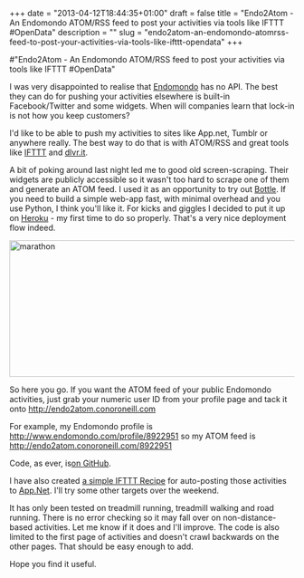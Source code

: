 +++
date = "2013-04-12T18:44:35+01:00"
draft = false
title = "Endo2Atom - An Endomondo ATOM/RSS feed to post your activities via tools like IFTTT #OpenData"
description = ""
slug = "endo2atom-an-endomondo-atomrss-feed-to-post-your-activities-via-tools-like-ifttt-opendata"
+++

#"Endo2Atom - An Endomondo ATOM/RSS feed to post your activities via tools like IFTTT #OpenData"

I was very disappointed to realise that <a href="http://www.endomondo.com/">Endomondo</a> has no API. The best they can do for pushing your activities elsewhere is built-in Facebook/Twitter and some widgets. When will companies learn that lock-in is not how you keep customers?

I'd like to be able to push my activities to sites like App.net, Tumblr or anywhere really. The best way to do that is with ATOM/RSS and great tools like <a href="http://ifttt.com">IFTTT</a> and <a href="http://dlvr.it">dlvr.it</a>.

A bit of poking around last night led me to good old screen-scraping. Their widgets are publicly accessible so it wasn't too hard to scrape one of them and generate an ATOM feed. I used it as an opportunity to try out <a href="http://bottlepy.org/docs/dev/">Bottle</a>. If you need to build a simple web-app fast, with minimal overhead and you use Python, I think you'll like it. For kicks and giggles I decided to put it up on <a href="https://www.heroku.com/">Heroku</a> - my first time to do so properly. That's a very nice deployment flow indeed.

<a href="https://s3-eu-west-1.amazonaws.com/conoroneill.net/wp-content/uploads/2013/04/marathon.jpg"><img class="aligncenter size-large wp-image-979" alt="marathon" src="https://s3-eu-west-1.amazonaws.com/conoroneill.net/wp-content/uploads/2013/04/marathon-1024x423.jpg" width="584" height="241" /></a>

So here you go. If you want the ATOM feed of your public Endomondo activities, just grab your numeric user ID from your profile page and tack it onto <a href="http://endo2atom.conoroneill.com">http://endo2atom.conoroneill.com</a>

For example, my Endomondo profile is <a href="http://www.endomondo.com/profile/8922951">http://www.endomondo.com/profile/8922951</a> so my ATOM feed is <a href="http://endo2atom.conoroneill.com/8922951">http://endo2atom.conoroneill.com/8922951</a>

Code, as ever, is<a href="https://github.com/conoro/endo2atom">on GitHub</a>.

I have also created <a href="https://ifttt.com/recipes/89309">a simple IFTTT Recipe</a> for auto-posting those activities to <a href="https://alpha.app.net/conor">App.Net</a>. I'll try some other targets over the weekend.

It has only been tested on treadmill running, treadmill walking and road running. There is no error checking so it may fall over on non-distance-based activities. Let me know if it does and I'll improve. The code is also limited to the first page of activities and doesn't crawl backwards on the other pages. That should be easy enough to add.

Hope you find it useful.
